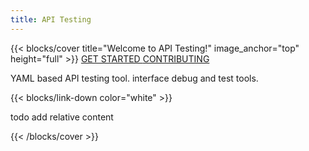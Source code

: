 ```yaml
---
title: API Testing
---
```


{{< blocks/cover title="Welcome to API Testing!" image_anchor="top" height="full" >}}
<a class="btn btn-lg btn-primary me-3 mb-4" href="/v0.0.1">
  GET STARTED <i class="fas fa-arrow-alt-circle-right ms-2"></i>
</a>
<a class="btn btn-lg btn-secondary me-3 mb-4" href="/contributions">
  CONTRIBUTING <i class="fa fa-heartbeat ms-2 "></i>
</a>
<p class="lead mt-5">YAML based API testing tool. interface debug and test tools.</p>
<!-- 向下翻页图标 -->
{{< blocks/link-down color="white" >}}
<p class="lead mt-5">todo add relative content</p>
{{< /blocks/cover >}}

